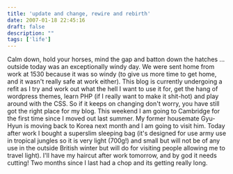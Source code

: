 ```yaml
---
title: 'update and change, rewire and rebirth'
date: 2007-01-18 22:45:16
draft: false
description: ""
tags: ['life']
---
```


Calm down, hold your horses, mind the gap and batton down the hatches ... outside today was an exceptionally windy day. We were sent home from work at 1530 because it was so windy (to give us more time to get home, and it wasn't really safe at work either). This blog is currently undergoing a refit as I try and work out what the hell I want to use it for, get the hang of wordpress themes, learn PHP (if I really want to make it shit-hot) and play around with the CSS. So if it keeps on changing don't worry, you have still got the right place for my blog. This weekend I am going to Cambridge for the first time since I moved out last summer. My former housemate Gyu-Hyun is moving back to Korea next month and I am going to visit him. Today after work I bought a superslim sleeping bag (it's designed for use army use in tropical jungles so it is very light (700g!) and small but will not be of any use in the outside British winter but will do for visiting people allowing me to travel light). I'll have my haircut after work tomorrow, and by god it needs cutting! Two months since I last had a chop and its getting really long.